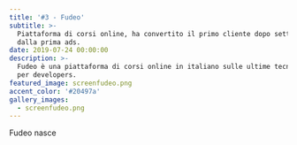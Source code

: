 ```yaml
---
title: '#3 - Fudeo'
subtitle: >-
  Piattaforma di corsi online, ha convertito il primo cliente dopo sette giorni
  dalla prima ads.
date: 2019-07-24 00:00:00
description: >-
  Fudeo è una piattaforma di corsi online in italiano sulle ultime tecnologie
  per developers.
featured_image: screenfudeo.png
accent_color: '#20497a'
gallery_images:
  - screenfudeo.png
---
```


Fudeo nasce